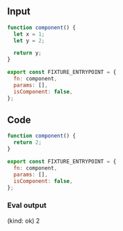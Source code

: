 
## Input

```javascript
function component() {
  let x = 1;
  let y = 2;

  return y;
}

export const FIXTURE_ENTRYPOINT = {
  fn: component,
  params: [],
  isComponent: false,
};

```

## Code

```javascript
function component() {
  return 2;
}

export const FIXTURE_ENTRYPOINT = {
  fn: component,
  params: [],
  isComponent: false,
};

```
      
### Eval output
(kind: ok) 2